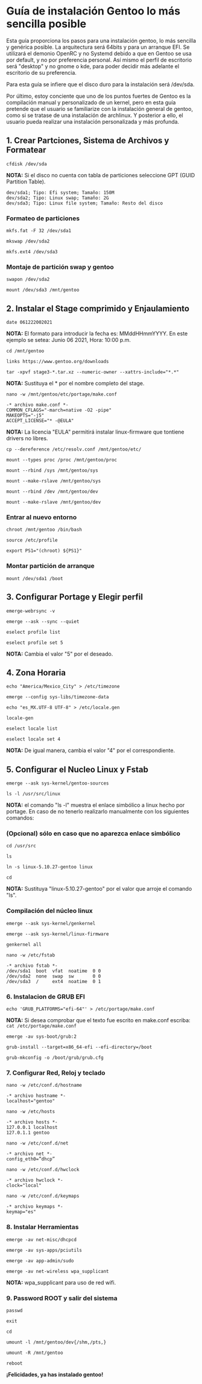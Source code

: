# Guía de instalación Gentoo lo más sencilla posible
Esta guía proporciona los pasos para una instalación gentoo, lo más sencilla y genérica posible. La arquitectura será 64bits y para un arranque EFI.
Se utilizará el demonio OpenRC y no Systemd debido a que en Gentoo se usa por default, y no por preferencia personal. Así mismo el perfil de escritorio será "desktop" y no gnome o kde, para poder decidir más adelante el escritorio de su preferencia.

Para esta guía se infiere que el disco duro para la instalación será /dev/sda.

Por último, estoy conciente que uno de los puntos fuertes de Gentoo es la compilación manual y personalizado de un kernel, pero en esta guía pretende que el usuario se familiarize con la instalación general de gentoo, como si se tratase de una instalación de archlinux. Y posterior a ello, el usuario pueda realizar una instalación personalizada y más profunda.

## **1. Crear Partciones, Sistema de Archivos y Formatear**

`cfdisk /dev/sda`

**NOTA:** Si el disco no cuenta con tabla de particiones seleccione GPT (GUID Partition Table).

```
dev/sda1; Tipo: Efi system; Tamaño: 150M
dev/sda2; Tipo: Linux swap; Tamaño: 2G
dev/sda3; Tipo: Linux file system; Tamaño: Resto del disco
```

### Formateo de particiones

`mkfs.fat -F 32 /dev/sda1`

`mkswap /dev/sda2`

`mkfs.ext4 /dev/sda3`

### Montaje de partición swap y gentoo

`swapon /dev/sda2`

`mount /dev/sda3 /mnt/gentoo`

## **2. Instalar el Stage comprimido y Enjaulamiento**

`date 061222002021`

**NOTA:** El formato para introducir la fecha es: MMddHHmmYYYY. En este ejemplo se setea: Junio 06 2021, Hora: 10:00 p.m.

`cd /mnt/gentoo`

`links https://www.gentoo.org/downloads`

`tar -xpvf stage3-*.tar.xz --numeric-owner --xattrs-include="*.*"`

**NOTA:** Sustituya el * por el nombre completo del stage.

`nano -w /mnt/gentoo/etc/portage/make.conf`

```
-* archivo make.conf *-
COMMON_CFLAGS="-march=native -O2 -pipe"
MAKEOPTS="-j5"
ACCEPT_LICENSE="* -@EULA"
```

**NOTA:** La licencia "EULA" permitirá instalar linux-firmware que tontiene drivers no libres.

`cp --dereference /etc/resolv.conf /mnt/gentoo/etc/`

`mount --types proc /proc /mnt/gentoo/proc`

`mount --rbind /sys /mnt/gentoo/sys`

`mount --make-rslave /mnt/gentoo/sys`

`mount --rbind /dev /mnt/gentoo/dev`

`mount --make-rslave /mnt/gentoo/dev`

### **Entrar al nuevo entorno**

`chroot /mnt/gentoo /bin/bash`

`source /etc/profile`

`export PS1="(chroot) ${PS1}"`

### **Montar partición de arranque**

`mount /dev/sda1 /boot`

## **3. Configurar Portage y Elegir perfil**

`emerge-webrsync -v`

`emerge --ask --sync --quiet`

`eselect profile list`

`eselect profile set 5`

**NOTA:** Cambia el valor "5" por el deseado.


## **4. Zona Horaria**

`echo "America/Mexico_City" > /etc/timezone`

`emerge --config sys-libs/timezone-data`

`echo "es_MX.UTF-8 UTF-8" > /etc/locale.gen`

`locale-gen`

`eselect locale list`

`eselect locale set 4`

**NOTA:** De igual manera, cambia el valor "4" por el correspondiente.


## **5. Configurar el Nucleo Linux y Fstab**

`emerge --ask sys-kernel/gentoo-sources`

`ls -l /usr/src/linux`

**NOTA:** el comando "ls -l" muestra el enlace simbólico a linux hecho por portage. En caso de no tenerlo realizarlo manualmente con los siguientes comandos:

### **(Opcional) sólo en caso que no aparezca enlace simbólico**

`cd /usr/src`

`ls`

`ln -s linux-5.10.27-gentoo linux`

`cd`

**NOTA:** Sustituya "linux-5.10.27-gentoo" por el valor que arroje el comando "ls".

### **Compilación del núcleo linux**

`emerge --ask sys-kernel/genkernel`

`emerge --ask sys-kernel/linux-firmware`

`genkernel all`

`nano -w /etc/fstab`

```
-* archivo fstab *-
/dev/sda1  boot  vfat  noatime  0 0
/dev/sda2  none  swap  sw       0 0
/dev/sda3  /     ext4  noatime  0 1
```


### **6. Instalacion de GRUB EFI**

`echo 'GRUB_PLATFORMS="efi-64"' > /etc/portage/make.conf`

**NOTA:** Si desea comprobar que el texto fue escrito en make.conf escriba: `cat /etc/portage/make.conf`


`emerge -av sys-boot/grub:2`

`grub-install --target=x86_64-efi --efi-directory=/boot`

`grub-mkconfig -o /boot/grub/grub.cfg`


### **7. Configurar Red, Reloj y teclado**

`nano -w /etc/conf.d/hostname`

```
-* archivo hostname *-
localhost="gentoo"
```

`nano -w /etc/hosts`

```
-* archivo hosts *-
127.0.0.1 localhost
127.0.1.1 gentoo
```

`nano -w /etc/conf.d/net`

```
-* archivo net *-
config_eth0=”dhcp”
```

`nano -w /etc/conf.d/hwclock`

```
-* archivo hwclock *-
clock="local"
```

`nano -w /etc/conf.d/keymaps`

```
-* archivo keymaps *-
keymap="es"
```


### **8. Instalar Herramientas**

`emerge -av net-misc/dhcpcd`

`emerge -av sys-apps/pciutils`

`emerge -av app-admin/sudo`


`emerge -av net-wireless wpa_supplicant`

**NOTA:** wpa_supplicant para uso de red wifi.


### **9. Password ROOT y salir del sistema**

`passwd`

`exit`

`cd`

`umount -l /mnt/gentoo/dev{/shm,/pts,} `

`umount -R /mnt/gentoo`

`reboot`

**¡Felicidades, ya has instalado gentoo!**
